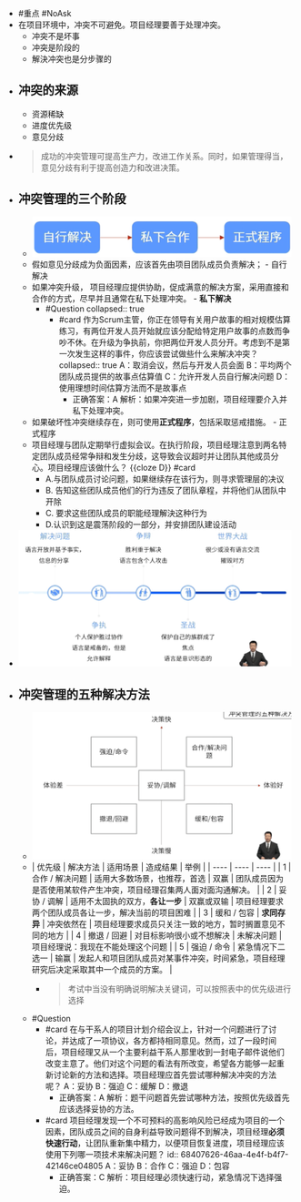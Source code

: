 - #重点 #NoAsk
- 在项目环境中，冲突不可避免。项目经理要善于处理冲突。
	- 冲突不是坏事
	- 冲突是阶段的
	- 解決冲突也是分步骤的
- ## 冲突的来源
	- 资源稀缺
	- 进度优先级
	- 意见分歧
- > 成功的冲突管理可提高生产力，改进工作关系。同时，如果管理得当，意见分歧有利于提高创造力和改进决策。
- ## 冲突管理的三个阶段
	- ![image.png](../assets/image_1747845861269_0.png)
	- 假如意见分歧成为负面因素，应该首先由项目团队成员负责解决； - 自行解决
	- 如果冲突升级， 项目经理应提供协助，促成满意的解决方案，采用直接和合作的方式，尽早并且通常在私下处理冲突。 - **私下解决**
		- #Question
		  collapsed:: true
			- #card 作为Scrum主管，你正在领导有关用户故事的相对规模估算练习，有两位开发人员开始就应该分配给特定用户故事的点数而争吵不休。在升级为争执前，你把两位开发人员分开。考虑到不是第一次发生这样的事件，你应该尝试做些什么来解决冲突？
			  collapsed:: true
			  A：取消会议，然后与开发人员会面
			  B：平均两个团队成员提供的故事点估算值
			  C：允许开发人员自行解决问题
			  D：使用理想时间估算方法而不是故事点
				- 正确答案：A
				  解析：如果冲突进一步加剧，项目经理要介入并私下处理冲突。
	- 如果破坏性冲突继续存在，则可使用**正式程序**，包括采取惩戒措施。 - 正式程序
	- 项目经理与团队定期举行虚拟会议。在执行阶段，项目经理注意到两名特定团队成员经常争辩和发生分歧，这导致会议超时并让团队其他成员分心。项目经理应该做什么？ {{cloze D}} #card
		- A.与团队成员讨论问题，如果继续存在该行为，则寻求管理层的决议
		- B. 告知这些团队成员他们的行为违反了团队章程，并将他们从团队中开除
		- C. 要求这些团队成员的职能经理解決这种行为
		- D.认识到这是震荡阶段的一部分，并安排团队建设活动
- ![image.png](../assets/image_1747845899330_0.png)
- ## 冲突管理的五种解决方法
	- ![image.png](../assets/image_1747846057747_0.png)
	- | 优先级 | 解决方法 | 适用场景 | 造成结果 | 举例 |
	  | ---- | ---- | ---- |
	  | 1 | 合作 / 解决问题 | 适用大多数场景，也推荐，首选 | 双赢 | 团队成员因为是否使用某软件产生冲突，项目经理召集两人面对面沟通解决。 |
	  | 2 | 妥协 / 调解 | 适用不太固执的双方，**各让一步** | 双赢或双输 | 项目经理要求两个团队成员各让一步，解决当前的项目困难 |
	  | 3 | 缓和 / 包容 | **求同存异** | 冲突依然在 | 项目经理要求成员只关注一致的地方，暂时搁置意见不同的地方 |
	  | 4 | 撤退 / 回避 | 对目标影响很小或不想解决 | 未解决问题 | 项目经理说：我现在不能处理这个问题 |
	  | 5 | 强迫 / 命令 | 紧急情况下二选一 | 输赢 | 发起人和项目团队成员对某事件冲突，时间紧急，项目经理研究后决定采取其中一个成员的方案。 |
		- > 考试中当没有明确说明解决关键词，可以按照表中的优先级进行选择
	- #Question
		- #card 在与干系人的项目计划介绍会议上，针对一个问题进行了讨论，并达成了一项协议，各方都持相同意见。然而，过了一段时间后，项目经理又从一个主要利益干系人那里收到一封电子邮件说他们改变主意了。他们对这个问题的看法有所改变，希望各方能够一起重新讨论新的方法和选择。项目经理应首先尝试哪种解决冲突的方法呢？
		   A：妥协
		   B：强迫
		   C：缓解
		   D：撤退
			- 正确答案：A
			  解析：题干问题首先尝试哪种方法，按照优先级首先应该选择妥协的方法。
		- #card 项目经理发现一个不可预料的高影响风险已经成为项目的一个因素，团队成员之间的自身利益导致问题得不到解决，项目经理**必须快速行动**，让团队重新集中精力，以便项目恢复进度，项目经理应该使用下列哪一项技术来解决问题？
		  id:: 68407626-46aa-4e4f-b4f7-42146ce04805
		   A：妥协
		   B：合作
		   C：强迫
		   D：包容
			- 正确答案：C
			  解析：项目经理必须快速行动，紧急情况下选择强迫。
